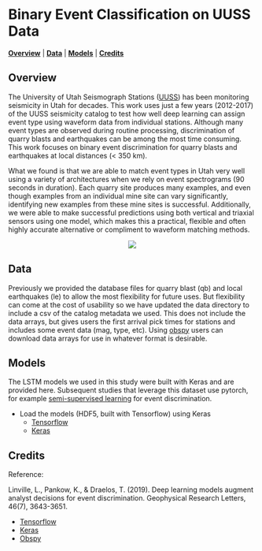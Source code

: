 Binary Event Classification on UUSS Data
===============================================
</p>

<p align="left">
<b><a href="#overview">Overview</a></b>
|
<b><a href="#Data">Data</a></b>
|
<b><a href="#Models">Models</a></b>
|
<b><a href="#credits">Credits</a></b>

</p>


Overview
-----

The University of Utah Seismograph Stations ([UUSS]) has been monitoring seismicity in Utah for decades. This work uses just a few years (2012-2017) of the UUSS seismicity catalog to test how well deep learning can assign event type using waveform data from individual stations. Although many event types are observed during routine processing, discrimination of quarry blasts and earthquakes can be among the most time consuming. This work focuses on binary event discrimination for quarry blasts and earthquakes at local distances (< 350 km).

What we found is that we are able to match event types in Utah very well using a variety of architectures when we rely on event spectrograms (90 seconds in duration). Each quarry site produces many examples, and even though examples from an individual mine site can vary significantly, identifying new examples from these mine sites is successful. Additionally, we were able to make successful predictions using both vertical and triaxial sensors using one model, which makes this a practical, flexible and often highly accurate alternative or compliment to waveform matching methods.

<p align="center"><img src="https://github.com/quapity/UUSS_LSTM_classification/raw/master/figures/screen1.png"></p>

Data
-----

Previously we provided the database files for quarry blast (qb) and local earthquakes (le) to allow the most flexibility for future uses. But flexibility can come at the cost of usability so we have updated the data directory to include a csv of the catalog metadata we used. This does not include the data arrays, but gives users the first arrival pick times for stations and includes some event data (mag, type, etc). Using [obspy] users can download data arrays for use in whatever format is desirable.


Models
-----

The LSTM models we used in this study were built with Keras and are provided here. Subsequent studies that leverage this dataset use pytorch, for example [semi-supervised learning] for event discrimination. 

* Load the models (HDF5, built with Tensorflow) using Keras
    - [Tensorflow]
    - [Keras]
    
  

Credits
------------
Reference: 

Linville, L., Pankow, K., & Draelos, T. (2019). Deep learning models augment analyst decisions for event discrimination. Geophysical Research Letters, 46(7), 3643-3651.


* [Tensorflow]
* [Keras]
* [Obspy]

[Keras]:https://keras.io/
[Tensorflow]:https://www.tensorflow.org/
[Obspy]:https://github.com/obspy/obspy/wiki
[UUSS]:https://quake.utah.edu
[semi-supervised learning]:https://github.com/sandialabs/shadow


